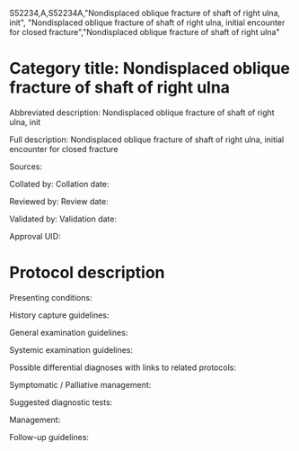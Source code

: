 S52234,A,S52234A,"Nondisplaced oblique fracture of shaft of right ulna, init", "Nondisplaced oblique fracture of shaft of right ulna, initial encounter for closed fracture","Nondisplaced oblique fracture of shaft of right ulna"
# Category title: Nondisplaced oblique fracture of shaft of right ulna

Abbreviated description: Nondisplaced oblique fracture of shaft of right ulna, init

Full description: Nondisplaced oblique fracture of shaft of right ulna, initial encounter for closed fracture

Sources:

Collated by:
Collation date:

Reviewed by:
Review date:

Validated by:
Validation date:

Approval UID:

# Protocol description

Presenting conditions:

History capture guidelines:

General examination guidelines:

Systemic examination guidelines:

Possible differential diagnoses with links to related protocols:

Symptomatic / Palliative management:

Suggested diagnostic tests:

Management:

Follow-up guidelines:
